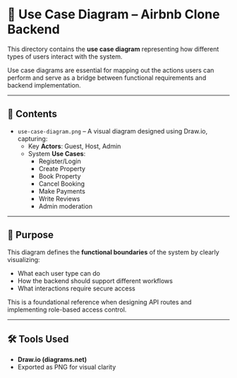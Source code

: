 # 🧩 Use Case Diagram – Airbnb Clone Backend

This directory contains the **use case diagram** representing how different types of users interact with the system.

Use case diagrams are essential for mapping out the actions users can perform and serve as a bridge between functional requirements and backend implementation.

---

## 📄 Contents

- `use-case-diagram.png` – A visual diagram designed using Draw.io, capturing:
  - Key **Actors**: Guest, Host, Admin
  - System **Use Cases**:
    - Register/Login
    - Create Property
    - Book Property
    - Cancel Booking
    - Make Payments
    - Write Reviews
    - Admin moderation

---

## 🎯 Purpose

This diagram defines the **functional boundaries** of the system by clearly visualizing:
- What each user type can do
- How the backend should support different workflows
- What interactions require secure access

This is a foundational reference when designing API routes and implementing role-based access control.

---

## 🛠 Tools Used

- **Draw.io (diagrams.net)**
- Exported as PNG for visual clarity

